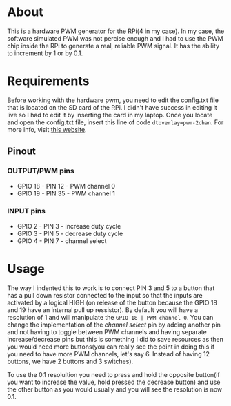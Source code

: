 # About

This is a hardware PWM generator for the RPi(4 in my case). In my case, the software simulated PWM was not percise enough and I had to use the PWM chip inside the RPi to generate a real, reliable PWM signal. It has the ability to increment by 1 or by 0.1.

# Requirements

Before working with the hardware pwm, you need to edit the config.txt file that is located on the SD card of the RPi. I didn't have success in editing it live so I had to edit it by inserting the card in my laptop. Once you locate and open the config.txt file, insert this line of code `dtoverlay=pwm-2chan`. For more info, visit [this website](https://pypi.org/project/rpi-hardware-pwm/).

## Pinout

### OUTPUT/PWM pins

- GPIO 18 - PIN 12 - PWM channel 0
- GPIO 19 - PIN 35 - PWM channel 1

### INPUT pins

- GPIO 2 - PIN 3 - increase duty cycle
- GPIO 3 - PIN 5 - decrease duty cycle
- GPIO 4 - PIN 7 - channel select

# Usage

The way I indented this to work is to connect PIN 3 and 5 to a button that has a pull down resistor connected to the input so that the inputs are activated by a logical HIGH (on release of the button because the GPIO 18 and 19 have an internal pull up ressistor). By default you will have a resolution of 1 and will manipulate the `GPIO 18 | PWM channel 0`. You can change the implementation of the *channel select* pin by adding another pin and not having to toggle between PWM channels and having separate increase/decrease pins but this is something I did to save resources as then you would need more buttons(you can really see the point in doing this if you need to have more PWM channels, let's say 6. Instead of having 12 buttons, we have 2 buttons and 3 switches).

To use the 0.1 resolultion you need to press and hold the opposite button(if you want to increase the value, hold pressed the decrease button) and use the other button as you would usually and you will see the resolution is now 0.1.











